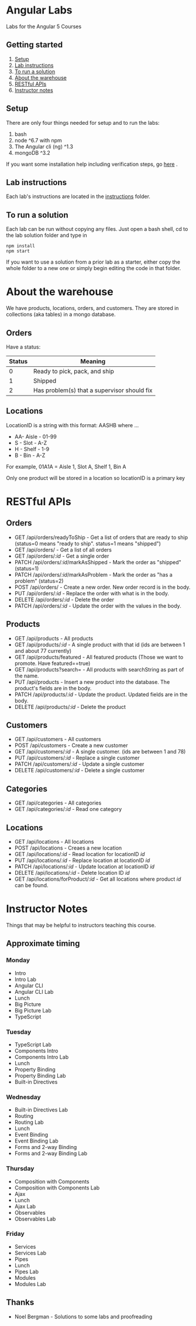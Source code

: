 # Angular Labs
Labs for the Angular 5 Courses

## Getting started
1. [Setup](#setup)
1. [Lab instructions](#lab-instructions)
1. [To run a solution](#to-run-a-solution)
1. [About the warehouse](#about-the-warehouse)
1. [RESTful APIs](#restful-apis)
1. [Instructor notes](#instructor-notes)

## Setup
There are only four things needed for setup and to run the labs:
1. bash
1. node ^6.7 with npm
1. The Angular cli (ng) ^1.3
1. mongoDB ^3.2

If you want some installation help including verification steps, go [here](setup/Angular%20Class%20Setup.pdf) .

## Lab instructions

Each lab's instructions are located in the [instructions](instructions) folder. 

## To run a solution
Each lab can be run without copying any files. Just open a bash shell, cd to the lab solution folder and type in 
```
npm install
npm start
```
If you want to use a solution from a prior lab as a starter, either copy the whole folder to a new one or simply begin editing the code in that folder.

# About the warehouse
We have products, locations, orders, and customers. They are stored in collections (aka tables) in a mongo database.

## Orders
Have a status:

Status | Meaning
-------|-----------
0      | Ready to pick, pack, and ship
1      | Shipped
2      | Has problem(s) that a supervisor should fix

## Locations
LocationID is a string with this format: AASHB where ...
* AA- Aisle - 01-99
* S - Slot - A-Z
* H - Shelf - 1-9
* B - Bin - A-Z

For example, 
01A1A = Aisle 1, Slot A, Shelf 1, Bin A

Only one product will be stored in a location so locationID is a primary key

# RESTful APIs

## Orders
* GET /api/orders/readyToShip - Get a list of orders that are ready to ship (status=0 means "ready to ship". status=1 means "shipped")
* GET /api/orders/ - Get a list of all orders
* GET /api/orders/*:id* - Get a single order
* PATCH /api/orders/*:id*/markAsShipped - Mark the order as "shipped" (status=1)
* PATCH /api/orders/*:id*/markAsProblem - Mark the order as "has a problem" (status=2)
* POST /api/orders/ - Create a new order. New order record is in the body.
* PUT /api/orders/*:id* - Replace the order with what is in the body.
* DELETE /api/orders/*:id* - Delete the order
* PATCH /api/orders/*:id* - Update the order with the values in the body.

## Products
* GET /api/products - All products
* GET /api/products/*:id* - A single product with that id (ids are between 1 and about 77 currently)
* GET /api/products/featured - All featured products (Those we want to promote. Have featured==true)
* GET /api/products?search=<searchString> - All products with searchString as part of the name.
* PUT /api/products - Insert a new product into the database. The product's fields are in the body.
* PATCH /api/products/*:id* - Update the product. Updated fields are in the body.
* DELETE /api/products/*:id* - Delete the product

## Customers
* GET /api/customers - All customers
* POST /api/customers - Create a new customer
* GET /api/customers/*:id* - A single customer. (ids are between 1 and 78)
* PUT /api/customers/*:id* - Replace a single customer
* PATCH /api/customers/*:id* - Update a single customer
* DELETE /api/customers/*:id* - Delete a single customer

## Categories
* GET /api/categories - All categories
* GET /api/categories/*:id* - Read one category

## Locations
* GET /api/locations - All locations
* POST /api/locations - Creaes a new location
* GET /api/locations/*:id* - Read location for locationID *id*
* PUT /api/locations/*:id* - Replace location at locationID *id*
* PATCH /api/locations/*:id* - Update location at locationID *id*
* DELETE /api/locations/*:id* - Delete location ID *id*
* GET /api/locations/forProduct/*:id* - Get all locations where product *id* can be found.

# Instructor Notes

Things that may be helpful to instructors teaching this course.

## Approximate timing

### Monday

* Intro
* Intro Lab
* Angular CLI
* Angular CLI Lab
* Lunch
* Big Picture
* Big Picture Lab
* TypeScript

### Tuesday

* TypeScript Lab
* Components Intro
* Components Intro Lab
* Lunch
* Property Binding
* Property Binding Lab
* Built-in Directives

### Wednesday

* Built-in Directives Lab
* Routing
* Routing Lab
* Lunch
* Event Binding
* Event Binding Lab
* Forms and 2-way Binding
* Forms and 2-way Binding Lab

### Thursday

* Composition with Components
* Composition with Components Lab
* Ajax
* Lunch
* Ajax Lab
* Observables
* Observables Lab

### Friday

* Services
* Services Lab
* Pipes
* Lunch
* Pipes Lab
* Modules
* Modules Lab

## Thanks
* Noel Bergman - Solutions to some labs and proofreading
